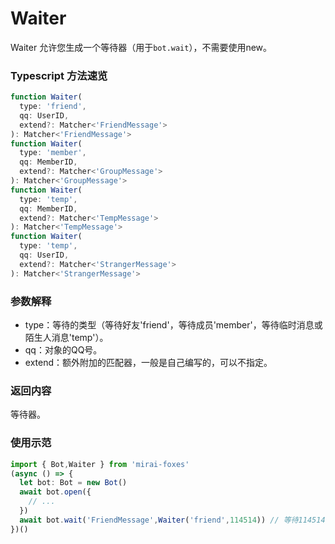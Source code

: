 # Waiter

Waiter 允许您生成一个等待器（用于`bot.wait`），不需要使用new。

### Typescript 方法速览

```typescript
function Waiter(
  type: 'friend',
  qq: UserID,
  extend?: Matcher<'FriendMessage'>
): Matcher<'FriendMessage'>
function Waiter(
  type: 'member',
  qq: MemberID,
  extend?: Matcher<'GroupMessage'>
): Matcher<'GroupMessage'>
function Waiter(
  type: 'temp',
  qq: MemberID,
  extend?: Matcher<'TempMessage'>
): Matcher<'TempMessage'>
function Waiter(
  type: 'temp',
  qq: UserID,
  extend?: Matcher<'StrangerMessage'>
): Matcher<'StrangerMessage'>
```

### 参数解释

- type：等待的类型（等待好友'friend'，等待成员'member'，等待临时消息或陌生人消息'temp'）。
- qq：对象的QQ号。
- extend：额外附加的匹配器，一般是自己编写的，可以不指定。

### 返回内容

等待器。

### 使用示范

```typescript
import { Bot,Waiter } from 'mirai-foxes'
(async () => {
  let bot: Bot = new Bot()
  await bot.open({
    // ...
  })
  await bot.wait('FriendMessage',Waiter('friend',114514)) // 等待114514的消息
})()
```
